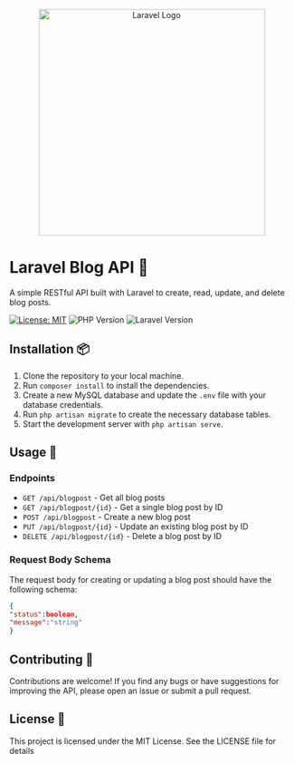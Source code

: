 <p align="center"><a href="https://laravel.com" target="_blank"><img src="https://raw.githubusercontent.com/laravel/art/master/logo-lockup/5%20SVG/2%20CMYK/1%20Full%20Color/laravel-logolockup-cmyk-red.svg" width="400" alt="Laravel Logo"></a></p>

# Laravel Blog API :notebook_with_decorative_cover:

A simple RESTful API built with Laravel to create, read, update, and delete blog posts.

[![License: MIT](https://img.shields.io/badge/License-MIT-yellow.svg)](https://opensource.org/licenses/MIT)
![PHP Version](https://img.shields.io/badge/PHP-%3E%3D%207.2-8892BF.svg)
![Laravel Version](https://img.shields.io/badge/Laravel-10.x-orange.svg)

## Installation :package:

1. Clone the repository to your local machine.
2. Run `composer install` to install the dependencies.
3. Create a new MySQL database and update the `.env` file with your database credentials.
4. Run `php artisan migrate` to create the necessary database tables.
5. Start the development server with `php artisan serve`.

## Usage :rocket:

### Endpoints

- `GET /api/blogpost` - Get all blog posts
- `GET /api/blogpost/{id}` - Get a single blog post by ID
- `POST /api/blogpost` - Create a new blog post
- `PUT /api/blogpost/{id}` - Update an existing blog post by ID
- `DELETE /api/blogpost/{id}` - Delete a blog post by ID

### Request Body Schema

The request body for creating or updating a blog post should have the following schema:

```json
{
"status":boolean,
"message":"string"
}
```

## Contributing :raising_hand:

Contributions are welcome! If you find any bugs or have suggestions for improving the API, please open an issue or submit a pull request.

## License :page_facing_up:

This project is licensed under the MIT License. See the LICENSE file for details
